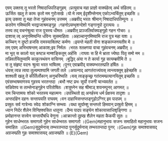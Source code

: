 

  
एवम् उक्तस् तु भरतो निषादाधिपतिङ्गुहम् ।प्रत्युवाच महा प्राज्ञो वाक्यंहेत्व् अर्थ संहितम्  ॥   
ऊर्जितः खलु ते कामः कृतो मम गुरोःसखे ।यो मे त्वम् ईदृशीम्सेनाम् एकोऽभ्यर्चितुम् इच्छसि  ॥   
इत्य् उक्त्वा तु महा तेजा गुहंवचनम् उत्तमम् ।अब्रवीद् भरतः श्रीमान् निषादाधिपतिम्पुनः  ॥   
कतरेण गमिष्यामि भरद्वाजाश्रमङ्गुह ।गहनोऽयम्भृशन्देशो गङ्गानूपो दुरत्ययः  ॥   
तस्य तद् वचनंश्रुत्वा राज पुत्रस्य धीमतः ।अब्रवीत् प्राञ्जलिर्वाक्यङ्गुहो गहन गोचरः  ॥   
दाशास् त्व् अनुगमिष्यन्ति धंविनः सुसमाहिताः ।अहञ्चानुगमिष्यामि राज पुत्र महा यशः  ॥   
कच्चिन् न दुष्टो व्रजसि रामस्याक्लिष्ट कर्मणः ।इयन्ते महती सेना शङ्काम्जनयतीव मे  ॥   
तम् एवम् अभिभाषन्तम् आकाश;इव निर्मलः ।भरतः श्लक्ष्णया वाचा गुहंवचनम् अब्रवीत्  ॥   
मा भूत् स कालो यत् कष्टन्न माम्शङ्कितुम् अर्हसि ।राघवः स हि मे भ्राता ज्येष्ठः पितृ समो मम  ॥   
तन्निवर्तयितुम्यामि काकुत्स्थंवन वासिनम् ।बुद्धिर् अंया न ते कार्या गुह सत्यम्ब्रवीमि ते  ॥   
स तु संहृष्ट वदनः श्रुत्वा भरत भाषितम् ।पुनर् एवाब्रवीद् वाक्यम्भरतम्प्रति हर्षितः  ॥   
धंयस् त्वन्न त्वया तुल्यम्पश्यामि जगती तले ।अयत्नाद् आगतंराज्यंयस् त्वन्त्यक्तुम् इहेच्छसि  ॥   
शाश्वती खलु ते कीर्तिर्लोकान् अनुचरिष्यति ।यस् त्वङ्कृच्छ्र गतंरामम्प्रत्यानयितुम् इच्छसि  ॥   
एवंसम्भाषमाणस्य गुहस्य भरतन्तदा ।बभौ नष्ट प्रभः सूर्यो रजनी चाभ्यवर्तत  ॥   
सन्निवेश्य स ताम्सेनाङ्गुहेन परितोषितः ।शत्रुघ्नेन सह श्रीमाञ् शयनम्पुनर् आगमत्  ॥   
राम चिन्तामयः शोको भरतस्य महात्मनः ।उपस्थितो ह्य् अनर्हस्य धर्म प्रेक्षस्य तादृशः  ॥   
अन्तर्दाहेन दहनः सन्तापयति राघवम् ।वन दाहाभिसन्तप्तङ्गूढोऽग्निर् इव पादपम्  ॥   
प्रस्रुतः सर्व गात्रेभ्यः स्वेदः शोकाग्नि सम्भवः ।यथा सूर्याम्शु सन्तप्तो हिमवान् प्रस्रुतो हिमम्  ॥   
ध्यान निर्दर शैलेन विनिह्श्वसित धातुना ।दैम्य पादप सङ्घेन शोकायासाधिशृङ्गिणा  ॥   
प्रमोहानन्त सत्त्वेन सन्तापौषधि वेणुना ।आक्रान्तो दुह्ख शैलेन महता कैकयी सुतः  ॥   
गुहेन सार्धम्भरतः समागतो गुहेन सार्धम्भरतः समागतो ।(Gem)महानुभावः सजनः समाहितो महानुभावः सजनः समाहितः ।(Gem)सुदुर्मनास् तम्भरतन्तदा पुनर्सुदुर्मनास् तम्भरतन्तदा पुनर् ।(Gem)गुहः समाश्वासयद् अग्रजम्प्रति गुहः समाश्वासयद् अग्रजम्प्रति  ॥ (E)(Gem)  
